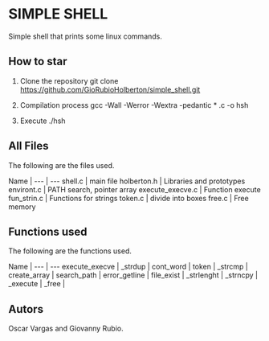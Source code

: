 # SIMPLE SHELL

Simple shell that prints some linux commands.

## How to star

1. Clone the repository
git clone https://github.com/GioRubioHolberton/simple_shell.git

2. Compilation process
gcc -Wall -Werror -Wextra -pedantic * .c -o hsh

3. Execute
./hsh

## All Files
The following are the files used.

Name | 
--- | ---
shell.c | main file
holberton.h | Libraries and prototypes
environt.c | PATH search, pointer array 
execute_execve.c | Function execute
fun_strin.c | Functions for strings
token.c | divide into boxes
free.c | Free memory

## Functions used
The following are the functions used.

Name | 
--- | ---
execute_execve | 
_strdup |
cont_word | 
token |
_strcmp |
create_array |
search_path |
error_getline |
file_exist |
_strlenght |
_strncpy |
_execute |
_free |

## Autors
Oscar Vargas and Giovanny Rubio.
